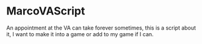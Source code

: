 # MarcoVAScript
An appointment at the VA can take forever sometimes, this is a script about it, I want to make it into a game or add to my game if I can.
